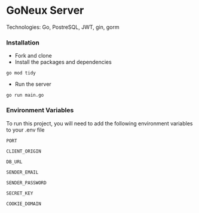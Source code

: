 # GoNeux Server

Technologies: Go, PostreSQL, JWT, gin, gorm

### Installation

- Fork and clone
- Install the packages and dependencies
```
go mod tidy
```
- Run the server
```
go run main.go
```

### Environment Variables

To run this project, you will need to add the following environment variables to your .env file

`PORT`

`CLIENT_ORIGIN`

`DB_URL`

`SENDER_EMAIL`

`SENDER_PASSWORD`

`SECRET_KEY`

`COOKIE_DOMAIN`
